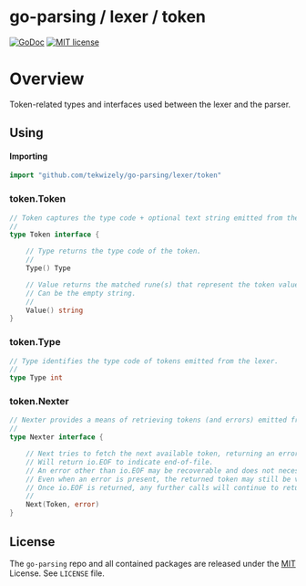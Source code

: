 # go-parsing / lexer / token
[![GoDoc](https://godoc.org/github.com/tekwizely/go-parsing/lexer/token?status.svg)](https://godoc.org/github.com/tekwizely/go-parsing/lexer/token)
[![MIT license](https://img.shields.io/badge/License-MIT-green.svg)](https://github.com/tekwizely/go-parsing/blob/master/LICENSE)

# Overview

Token-related types and interfaces used between the lexer and the parser.

## Using

#### Importing

```go
import "github.com/tekwizely/go-parsing/lexer/token"
```

### token.Token

```go
// Token captures the type code + optional text string emitted from the lexer.
//
type Token interface {

	// Type returns the type code of the token.
	//
	Type() Type

	// Value returns the matched rune(s) that represent the token value.
	// Can be the empty string.
	//
	Value() string
}
```

### token.Type

```go
// Type identifies the type code of tokens emitted from the lexer.
//
type Type int
```

### token.Nexter

```go
// Nexter provides a means of retrieving tokens (and errors) emitted from the lexer.
//
type Nexter interface {

	// Next tries to fetch the next available token, returning an error if something goes wrong.
	// Will return io.EOF to indicate end-of-file.
	// An error other than io.EOF may be recoverable and does not necessarily indicate end-of-file.
	// Even when an error is present, the returned token may still be valid and should be checked.
	// Once io.EOF is returned, any further calls will continue to return io.EOF.
	//
	Next(Token, error)
}
```

## License

The `go-parsing` repo and all contained packages are released under the [MIT](https://opensource.org/licenses/MIT) License.  See `LICENSE` file.
